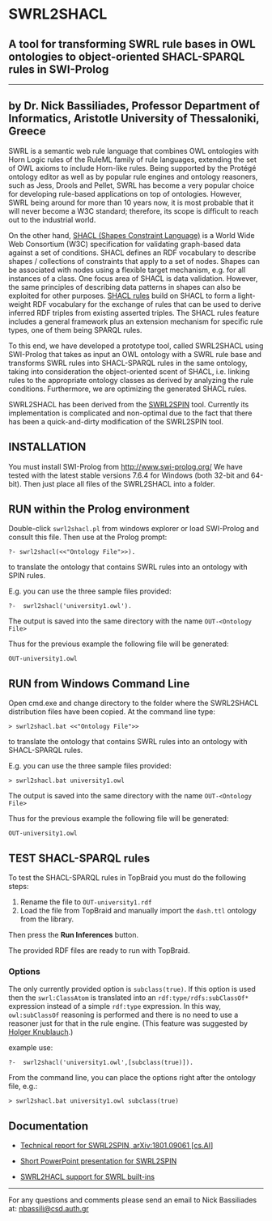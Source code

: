 # SWRL2SHACL
## A tool for transforming SWRL rule bases in OWL ontologies to object-oriented SHACL-SPARQL rules in SWI-Prolog
----------------------------------------------------------------------------------------------------------------
by Dr. Nick Bassiliades, Professor
Department of Informatics, Aristotle University of Thessaloniki, Greece
----------------------------------------------------------------------------------------------------------------
SWRL is a semantic web rule language that combines OWL ontologies with Horn Logic rules of the RuleML family of rule languages, extending the set of OWL axioms to include Horn-like rules. Being supported by the Protégé ontology editor as well as by popular rule engines and ontology reasoners, such as Jess, Drools and Pellet, SWRL has become a very popular choice for developing rule-based applications on top of ontologies. However, SWRL being around for more than 10 years now, it is most probable that it will never become a W3C standard; therefore, its scope is difficult to reach out to the industrial world.

On the other hand, [SHACL (Shapes Constraint Language)](https://www.w3.org/TR/shacl/) is a World Wide Web Consortium (W3C) specification for validating graph-based data against a set of conditions. SHACL defines an RDF vocabulary to describe shapes / collections of constraints that apply to a set of nodes. Shapes can be associated with nodes using a flexible target mechanism, e.g. for all instances of a class. One focus area of SHACL is data validation. However, the same principles of describing data patterns in shapes can also be exploited for other purposes. [SHACL rules](https://www.w3.org/TR/shacl-af/) build on SHACL to form a light-weight RDF vocabulary for the exchange of rules that can be used to derive inferred RDF triples from existing asserted triples. The SHACL rules feature includes a general framework plus an extension mechanism for specific rule types, one of them being SPARQL rules.

To this end, we have developed a prototype tool, called SWRL2SHACL using SWI-Prolog that takes as input an OWL ontology with a SWRL rule base and transforms SWRL rules into SHACL-SPARQL rules in the same ontology, taking into consideration the object-oriented scent of SHACL, i.e. linking rules to the appropriate ontology classes as derived by analyzing the rule conditions. Furthermore, we are optimizing the generated SHACL rules.

SWRL2SHACL has been derived from the [SWRL2SPIN](https://github.com/nbassili/SWRL2SPIN) tool. Currently its implementation is complicated and non-optimal due to the fact that there has been a quick-and-dirty modification of the SWRL2SPIN tool.

## INSTALLATION

You must install SWI-Prolog from http://www.swi-prolog.org/
We have tested with the latest stable versions 7.6.4 for Windows (both 32-bit and 64-bit).
Then just place all files of the SWRL2SHACL into a folder.

## RUN within the Prolog environment

Double-click `swrl2shacl.pl` from windows explorer or load SWI-Prolog and consult this file.
Then use at the Prolog prompt:

    ?- swrl2shacl(<<"Ontology File">>).

to translate the ontology that contains SWRL rules into an ontology with SPIN rules.

E.g. you can use the three sample files provided:

    ?-  swrl2shacl('university1.owl').

The output is saved into the same directory with the name
`OUT-<Ontology File>`

Thus for the previous example the following file will be generated:

    OUT-university1.owl

## RUN from Windows Command Line

Open cmd.exe and change directory to the folder where the SWRL2SHACL distribution files have been copied.
At the command line type:

    > swrl2shacl.bat <<"Ontology File">>

to translate the ontology that contains SWRL rules into an ontology with SHACL-SPARQL rules.

E.g. you can use the three sample files provided:

    > swrl2shacl.bat university1.owl

The output is saved into the same directory with the name
`OUT-<Ontology File>`

Thus for the previous example the following file will be generated:

    OUT-university1.owl

## TEST SHACL-SPARQL rules

To test the SHACL-SPARQL rules in TopBraid you must do the following steps:
1) Rename the file to `OUT-university1.rdf`
2) Load the file from TopBraid and manually import the `dash.ttl` ontology from the library.

Then press the **Run Inferences** button.

The provided RDF files are ready to run with TopBraid.

### Options

The only currently provided option is `subclass(true)`.
If this option is used then the `swrl:ClassAtom` is translated into an `rdf:type/rdfs:subClassOf*` expression instead of a simple `rdf:type` expression.
In this way, `owl:subClassOf` reasoning is performed and there is no need to use a reasoner just for that in the rule engine.
(This feature was suggested by [Holger Knublauch](https://github.com/HolgerKnublauch).)

example use:

    ?-  swrl2shacl('university1.owl',[subclass(true)]).

From the command line, you can place the options right after the ontology file, e.g.:

    > swrl2shacl.bat university1.owl subclass(true)

## Documentation

* [Technical report for SWRL2SPIN, arXiv:1801.09061 [cs.AI]](https://arxiv.org/abs/1801.09061)

* [Short PowerPoint presentation for SWRL2SPIN](http://intelligence.csd.auth.gr/files/SWRL2SPIN.pptx)

* [SWRL2HACL support for SWRL built-ins](http://intelligence.csd.auth.gr/files/SWRL2SHACL-builtins.pdf)

---------------------
For any questions and comments please send an email to Nick Bassiliades at: nbassili@csd.auth.gr
